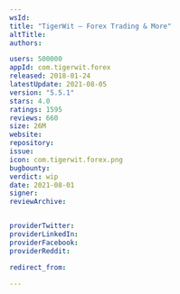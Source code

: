 ```yaml
---
wsId: 
title: "TigerWit – Forex Trading & More"
altTitle: 
authors:

users: 500000
appId: com.tigerwit.forex
released: 2018-01-24
latestUpdate: 2021-08-05
version: "5.5.1"
stars: 4.0
ratings: 1595
reviews: 660
size: 26M
website: 
repository: 
issue: 
icon: com.tigerwit.forex.png
bugbounty: 
verdict: wip
date: 2021-08-01
signer: 
reviewArchive:


providerTwitter: 
providerLinkedIn: 
providerFacebook: 
providerReddit: 

redirect_from:

---
```



